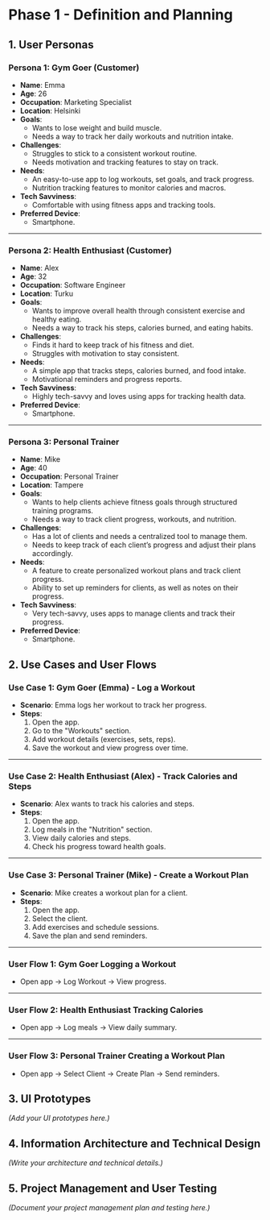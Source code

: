 # Phase 1 - Definition and Planning

## 1. User Personas

### Persona 1: Gym Goer (Customer)

- **Name**: Emma
- **Age**: 26
- **Occupation**: Marketing Specialist
- **Location**: Helsinki
- **Goals**: 
  - Wants to lose weight and build muscle.
  - Needs a way to track her daily workouts and nutrition intake.
- **Challenges**: 
  - Struggles to stick to a consistent workout routine.
  - Needs motivation and tracking features to stay on track.
- **Needs**:
  - An easy-to-use app to log workouts, set goals, and track progress.
  - Nutrition tracking features to monitor calories and macros.
- **Tech Savviness**:
  - Comfortable with using fitness apps and tracking tools.
- **Preferred Device**:
  - Smartphone.

---

### Persona 2: Health Enthusiast (Customer)

- **Name**: Alex
- **Age**: 32
- **Occupation**: Software Engineer
- **Location**: Turku
- **Goals**: 
  - Wants to improve overall health through consistent exercise and healthy eating.
  - Needs a way to track his steps, calories burned, and eating habits.
- **Challenges**: 
  - Finds it hard to keep track of his fitness and diet.
  - Struggles with motivation to stay consistent.
- **Needs**:
  - A simple app that tracks steps, calories burned, and food intake.
  - Motivational reminders and progress reports.
- **Tech Savviness**:
  - Highly tech-savvy and loves using apps for tracking health data.
- **Preferred Device**:
  - Smartphone.

---

### Persona 3: Personal Trainer

- **Name**: Mike
- **Age**: 40
- **Occupation**: Personal Trainer
- **Location**: Tampere
- **Goals**: 
  - Wants to help clients achieve fitness goals through structured training programs.
  - Needs a way to track client progress, workouts, and nutrition.
- **Challenges**: 
  - Has a lot of clients and needs a centralized tool to manage them.
  - Needs to keep track of each client’s progress and adjust their plans accordingly.
- **Needs**:
  - A feature to create personalized workout plans and track client progress.
  - Ability to set up reminders for clients, as well as notes on their progress.
- **Tech Savviness**:
  - Very tech-savvy, uses apps to manage clients and track their progress.
- **Preferred Device**:
  - Smartphone.
 

## 2. Use Cases and User Flows

### Use Case 1: Gym Goer (Emma) - Log a Workout
- **Scenario**: Emma logs her workout to track her progress.
- **Steps**:
  1. Open the app.
  2. Go to the "Workouts" section.
  3. Add workout details (exercises, sets, reps).
  4. Save the workout and view progress over time.

---

### Use Case 2: Health Enthusiast (Alex) - Track Calories and Steps
- **Scenario**: Alex wants to track his calories and steps.
- **Steps**:
  1. Open the app.
  2. Log meals in the "Nutrition" section.
  3. View daily calories and steps.
  4. Check his progress toward health goals.

---

### Use Case 3: Personal Trainer (Mike) - Create a Workout Plan
- **Scenario**: Mike creates a workout plan for a client.
- **Steps**:
  1. Open the app.
  2. Select the client.
  3. Add exercises and schedule sessions.
  4. Save the plan and send reminders.

---

### User Flow 1: Gym Goer Logging a Workout
- Open app → Log Workout → View progress.

---

### User Flow 2: Health Enthusiast Tracking Calories
- Open app → Log meals → View daily summary.

---

### User Flow 3: Personal Trainer Creating a Workout Plan
- Open app → Select Client → Create Plan → Send reminders.

## 3. UI Prototypes
*(Add your UI prototypes here.)*

## 4. Information Architecture and Technical Design
*(Write your architecture and technical details.)*

## 5. Project Management and User Testing
*(Document your project management plan and testing here.)*
